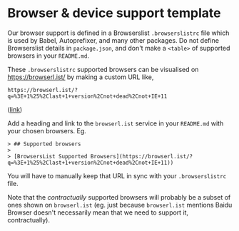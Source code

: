 # Browser & device support template

Our browser support is defined in a Browserslist `.browserslistrc` file which is used by Babel, Autoprefixer, and many other packages. Do not define Browserslist details in `package.json`, and don't make a `<table>` of supported browsers in your `README.md`.

These `.browserslistrc` supported browsers can be visualised on https://browserl.ist/ by making a custom URL like,

    https://browserl.ist/?q=%3E+1%25%2Clast+1+version%2Cnot+dead%2Cnot+IE+11

([link](https://browserl.ist/?q=%3E+1%25%2Clast+1+version%2Cnot+dead%2Cnot+IE+11))

Add a heading and link to the `browserl.ist` service in your `README.md` with your chosen browsers. Eg.

    > ## Supported browsers
    > 
    > [BrowsersList Supported Browsers](https://browserl.ist/?q=%3E+1%25%2Clast+1+version%2Cnot+dead%2Cnot+IE+11))

You will have to manually keep that URL in sync with your `.browserslistrc` file.

Note that the _contractually_ supported browsers will probably be a subset of ones shown on `browserl.ist` (eg. just because `browserl.ist` mentions Baidu Browser doesn't necessarily mean that we need to support it, contractually).


